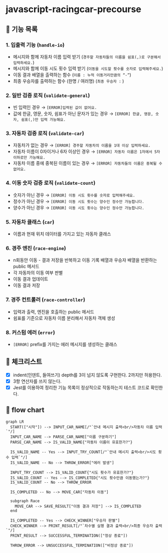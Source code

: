 # javascript-racingcar-precourse

## 🚗 기능 목록

### 1. 입출력 기능 (`handle-io`)

- 메시지와 함께 자동차 이름 입력 받기 (`경주할 자동차들의 이름을 쉼표(,)로 구분해서 입력하세요.`)
- 메시지와 함께 이동 시도 횟수 입력 받기 (`이동을 시도할 횟수를 숫자로 입력해주세요.`)
- 이동 결과 배열을 출력하는 함수 (`이름 : 누적 이동거리만큼의 “-”`)
- 최종 우승자를 출력하는 함수 (한명 / 여러명) (`최종 우승자 :` )

### 2. 일반 검증 로직 (`validate-general`)

- 빈 입력인 경우 → `[ERROR]입력된 값이 없어요.`
- 값에 한글, 영문, 숫자, 쉼표가 아닌 문자가 있는 경우 → `[ERROR] 한글, 영문, 숫자, 쉼표(,)만 입력 가능해요.`

### 3. 자동차 검증 로직 (`validate-car`)

- 자동차가 없는 경우 → `[ERROR] 경주할 자동차의 이름을 1대 이상 입력하세요.`
- 자동차 이름이 0자이거나 6자 이상인 경우 → `[ERROR] 자동차 이름은 1자에서 5자 이하로만 가능해요.`
- 자동차 이름 중에 중복된 이름이 있는 경우 → `[ERROR] 자동차들의 이름은 중복될 수 없어요.`

### 4. 이동 숫자 검증 로직 (`validate-count`)

- 숫자가 아닌 경우 → `[ERROR] 이동 시도 횟수를 숫자로 입력해주세요.`
- 정수가 아닌 경우 → `[ERROR] 이동 시도 횟수는 양수인 정수만 가능합니다.`
- 양수가 아닌 경우 → `[ERROR] 이동 시도 횟수는 양수인 정수만 가능합니다.`

### 5. 자동차 클래스 (`car`)

- 이름과 현재 위치 데이터를 가지고 있는 자동차 클래스

### 6. 경주 엔진 (`race-engine`)

- n회동안 이동 - 결과 저장을 반복하고 이동 기록 배열과 우승자 배열을 반환하는 public 메서드
- 각 자동차의 이동 여부 판별
- 이동 결과 업데이트
- 이동 결과 저장

### 7. 경주 컨트롤러 (`race-controller`)

- 입력과 출력, 엔진을 호출하는 public 메서드
- 쉼표를 기준으로 자동차 이름 분리해서 자동차 객체 생성

### 8. 커스텀 에러 (`error`)

- `[ERROR]` prefix를 가지는 에러 메시지를 생성하는 클래스

## 🏁 체크리스트

- [x] indent(인덴트, 들여쓰기) depth를 3이 넘지 않도록 구현한다. 2까지만 허용한다.
- [x] 3항 연산자를 쓰지 않는다.
- [x] Jest를 이용하여 정리한 기능 목록이 정상적으로 작동하는지 테스트 코드로 확인한다.

## 🌠 flow chart

```mermaid
graph LR
  START(["시작"]) --> INPUT_CAR_NAME[/"`안내 메시지 출력<br/>자동차 이름 입력`"/]
  INPUT_CAR_NAME --> PARSE_CAR_NAME["이름 구분하기"]
  PARSE_CAR_NAME --> IS_VALID_NAME{"자동차 이름이 유효한가?"}

  IS_VALID_NAME -- Yes --> INPUT_TRY_COUNT[/"`안내 메시지 출력<br/>시도 횟수 입력`"/]
  IS_VALID_NAME -- No --> THROW_ERROR["에러 발생"]

  INPUT_TRY_COUNT --> IS_VALID_COUNT{"시도 횟수가 유효한가?"}
  IS_VALID_COUNT -- Yes --> IS_COMPLETED{"시도 횟수만큼 이동했는가?"}
  IS_VALID_COUNT -- No --> THROW_ERROR

  IS_COMPLETED -- No --> MOVE_CAR["자동차 이동"]

  subgraph Race
    MOVE_CAR --> SAVE_RESULT["이동 결과 저장"] --> IS_COMPLETED
  end

  IS_COMPLETED -- Yes --> CHECK_WINNER["우승자 판별"]
  CHECK_WINNER --> PRINT_RESULT[/"`차수별 실행 결과 출력<br/>최종 우승자 출력`"/]
  PRINT_RESULT --> SUCCESSFUL_TERMINATION(["정상 종료"])

  THROW_ERROR --> UNSUCCESSFUL_TERMINATION(["비정상 종료"])
```
